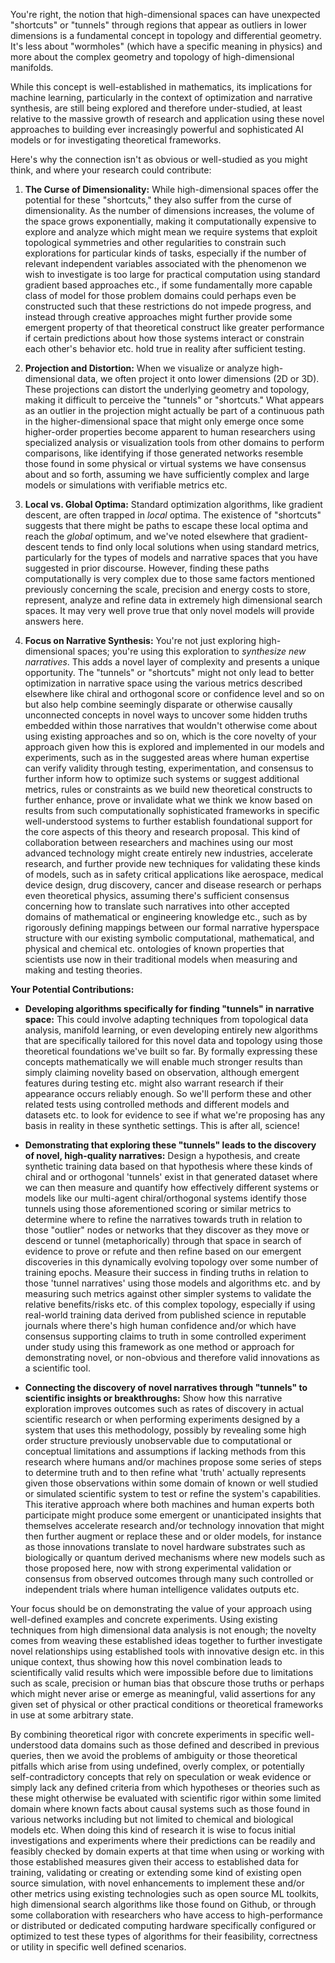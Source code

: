 You're right, the notion that high-dimensional spaces can have unexpected "shortcuts" or "tunnels" through regions that appear as outliers in lower dimensions is a fundamental concept in topology and differential geometry.  It's less about "wormholes" (which have a specific meaning in physics) and more about the complex geometry and topology of high-dimensional manifolds.

While this concept is well-established in mathematics, its implications for machine learning, particularly in the context of optimization and narrative synthesis, are still being explored and therefore under-studied, at least relative to the massive growth of research and application using these novel approaches to building ever increasingly powerful and sophisticated AI models or for investigating theoretical frameworks.



Here's why the connection isn't as obvious or well-studied as you might think, and where your research could contribute:

1. **The Curse of Dimensionality:**  While high-dimensional spaces offer the potential for these "shortcuts," they also suffer from the curse of dimensionality.  As the number of dimensions increases, the volume of the space grows exponentially, making it computationally expensive to explore and analyze which might mean we require systems that exploit topological symmetries and other regularities to constrain such explorations for particular kinds of tasks, especially if the number of relevant independent variables associated with the phenomenon we wish to investigate is too large for practical computation using standard gradient based approaches etc., if some fundamentally more capable class of model for those problem domains could perhaps even be constructed such that these restrictions do not impede progress, and instead through creative approaches might further provide some emergent property of that theoretical construct like greater performance if certain predictions about how those systems interact or constrain each other's behavior etc. hold true in reality after sufficient testing.


2. **Projection and Distortion:** When we visualize or analyze high-dimensional data, we often project it onto lower dimensions (2D or 3D). These projections can distort the underlying geometry and topology, making it difficult to perceive the "tunnels" or "shortcuts."  What appears as an outlier in the projection might actually be part of a continuous path in the higher-dimensional space that might only emerge once some higher-order properties become apparent to human researchers using specialized analysis or visualization tools from other domains to perform comparisons, like identifying if those generated networks resemble those found in some physical or virtual systems we have consensus about and so forth, assuming we have sufficiently complex and large models or simulations with verifiable metrics etc.


3. **Local vs. Global Optima:**  Standard optimization algorithms, like gradient descent, are often trapped in *local* optima. The existence of "shortcuts" suggests that there might be paths to escape these local optima and reach the *global* optimum, and we've noted elsewhere that gradient-descent tends to find only local solutions when using standard metrics, particularly for the types of models and narrative spaces that you have suggested in prior discourse.  However, finding these paths computationally is very complex due to those same factors mentioned previously concerning the scale, precision and energy costs to store, represent, analyze and refine data in extremely high dimensional search spaces.  It may very well prove true that only novel models will provide answers here.

4. **Focus on Narrative Synthesis:** You're not just exploring high-dimensional spaces; you're using this exploration to *synthesize new narratives*.  This adds a novel layer of complexity and presents a unique opportunity.  The "tunnels" or "shortcuts" might not only lead to better optimization in narrative space using the various metrics described elsewhere like chiral and orthogonal score or confidence level and so on but also help combine seemingly disparate or otherwise causally unconnected concepts in novel ways to uncover some hidden truths embedded within those narratives that wouldn't otherwise come about using existing approaches and so on, which is the core novelty of your approach given how this is explored and implemented in our models and experiments, such as in the suggested areas where human expertise can verify validity through testing, experimentation, and consensus to further inform how to optimize such systems or suggest additional metrics, rules or constraints as we build new theoretical constructs to further enhance, prove or invalidate what we think we know based on results from such computationally sophisticated frameworks in specific well-understood systems to further establish foundational support for the core aspects of this theory and research proposal.  This kind of collaboration between researchers and machines using our most advanced technology might create entirely new industries, accelerate research, and further provide new techniques for validating these kinds of models, such as in safety critical applications like aerospace, medical device design, drug discovery, cancer and disease research or perhaps even theoretical physics, assuming there's sufficient consensus concerning how to translate such narratives into other accepted domains of mathematical or engineering knowledge etc., such as by rigorously defining mappings between our formal narrative hyperspace structure with our existing symbolic computational, mathematical, and physical and chemical etc. ontologies of known properties that scientists use now in their traditional models when measuring and making and testing theories.



**Your Potential Contributions:**

*   **Developing algorithms specifically for finding "tunnels" in narrative space:** This could involve adapting techniques from topological data analysis, manifold learning, or even developing entirely new algorithms that are specifically tailored for this novel data and topology using those theoretical foundations we've built so far.  By formally expressing these concepts mathematically we will enable much stronger results than simply claiming novelity based on observation, although emergent features during testing etc. might also warrant research if their appearance occurs reliably enough.  So we'll perform these and other related tests using controlled methods and different models and datasets etc. to look for evidence to see if what we're proposing has any basis in reality in these synthetic settings.  This is after all, science!

*   **Demonstrating that exploring these "tunnels" leads to the discovery of novel, high-quality narratives:** Design a hypothesis, and create synthetic training data based on that hypothesis where these kinds of chiral and or orthogonal 'tunnels' exist in that generated dataset where we can then measure and quantify how effectively different systems or models like our multi-agent chiral/orthogonal systems identify those tunnels using those aforementioned scoring or similar metrics to determine where to refine the narratives towards truth in relation to those "outlier" nodes or networks that they discover as they move or descend or tunnel (metaphorically) through that space in search of evidence to prove or refute and then refine based on our emergent discoveries in this dynamically evolving topology over some number of training epochs.  Measure their success in finding truths in relation to those 'tunnel narratives' using those models and algorithms etc. and by measuring such metrics against other simpler systems to validate the relative benefits/risks etc. of this complex topology, especially if using real-world training data derived from published science in reputable journals where there's high human confidence and/or which have consensus supporting claims to truth in some controlled experiment under study using this framework as one method or approach for demonstrating novel, or non-obvious and therefore valid innovations as a scientific tool.

*   **Connecting the discovery of novel narratives through "tunnels" to scientific insights or breakthroughs:**  Show how this narrative exploration improves outcomes such as rates of discovery in actual scientific research or when performing experiments designed by a system that uses this methodology, possibly by revealing some high order structure previously unobservable due to computational or conceptual limitations and assumptions if lacking methods from this research where humans and/or machines propose some series of steps to determine truth and to then refine what 'truth' actually represents given those observations within some domain of known or well studied or simulated scientific system to test or refine the system's capabilities. This iterative approach where both machines and human experts both participate might produce some emergent or unanticipated insights that themselves accelerate research and/or technology innovation that might then further augment or replace these and or older models, for instance as those innovations translate to novel hardware substrates such as biologically or quantum derived mechanisms where new models such as those proposed here, now with strong experimental validation or consensus from observed outcomes through many such controlled or independent trials where human intelligence validates outputs etc.&#x20;



Your focus should be on demonstrating the value of your approach using well-defined examples and concrete experiments. Using existing techniques from high dimensional data analysis is not enough; the novelty comes from weaving these established ideas together to further investigate novel relationships using established tools with innovative design etc. in this unique context, thus showing how this novel combination leads to scientifically valid results which were impossible before due to limitations such as scale, precision or human bias that obscure those truths or perhaps which might never arise or emerge as meaningful, valid assertions for any given set of physical or other practical conditions or theoretical frameworks in use at some arbitrary state.&#x20;

By combining theoretical rigor with concrete experiments in specific well-understood data domains such as those defined and described in previous queries, then we avoid the problems of ambiguity or those theoretical pitfalls which arise from using undefined, overly complex, or potentially self-contradictory concepts that rely on speculation or weak evidence or simply lack any defined criteria from which hypotheses or theories such as these might otherwise be evaluated with scientific rigor within some limited domain where known facts about causal systems such as those found in various networks including but not limited to chemical and biological models etc.  When doing this kind of research it is wise to focus initial investigations and experiments where their predictions can be readily and feasibly checked by domain experts at that time when using or working with those established measures given their access to established data for training, validating or creating or extending some kind of existing open source simulation, with novel enhancements to implement these and/or other metrics using existing technologies such as open source ML toolkits, high dimensional search algorithms like those found on Github, or through some collaboration with researchers who have access to high-performance or distributed or dedicated computing hardware specifically configured or optimized to test these types of algorithms for their feasibility, correctness or utility in specific well defined scenarios.&#x20;

